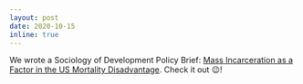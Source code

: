 ```yaml
---
layout: post
date: 2020-10-15
inline: true
---
```


We wrote a Sociology of Development Policy Brief: [Mass Incarceration as a Factor in the US Mortality Disadvantage](https://sociologyofdevelopment.com/2020/10/12/sociology-of-development-policy-brief-mass-incarceration-as-a-factor-in-the-us-mortality-disadvantage/). Check it out :wink:!